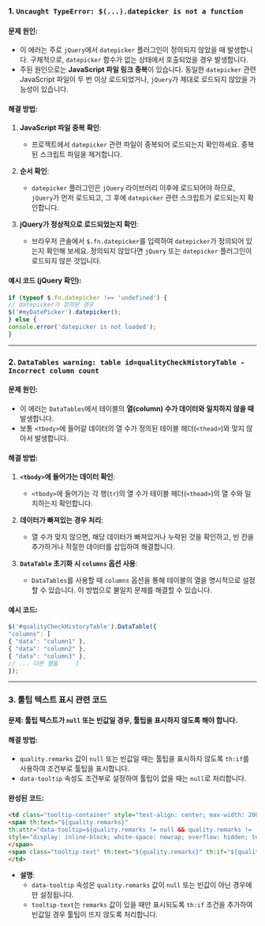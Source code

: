 ### 1. **`Uncaught TypeError: $(...).datepicker is not a function`**

#### **문제 원인:**

- 이 에러는 주로 `jQuery`에서 `datepicker` 플러그인이 정의되지 않았을 때 발생합니다. 구체적으로, `datepicker` 함수가 없는 상태에서 호출되었을 경우 발생합니다.
- 주된 원인으로는 **JavaScript 파일 링크 중복**이 있습니다. 동일한 `datepicker` 관련 JavaScript 파일이 두 번 이상 로드되었거나, `jQuery`가 제대로 로드되지 않았을 가능성이 있습니다.

#### **해결 방법:**

1. **JavaScript 파일 중복 확인**:
    
    - 프로젝트에서 `datepicker` 관련 파일이 중복되어 로드되는지 확인하세요. 중복된 스크립트 파일을 제거합니다.
2. **순서 확인**:
    
    - `datepicker` 플러그인은 `jQuery` 라이브러리 이후에 로드되어야 하므로, `jQuery`가 먼저 로드되고, 그 후에 `datepicker` 관련 스크립트가 로드되는지 확인합니다.
3. **jQuery가 정상적으로 로드되었는지 확인**:
    
    - 브라우저 콘솔에서 `$.fn.datepicker`를 입력하여 `datepicker`가 정의되어 있는지 확인해 보세요. 정의되지 않았다면 `jQuery` 또는 `datepicker` 플러그인이 로드되지 않은 것입니다.

#### **예시 코드 (jQuery 확인)**:

```js
if (typeof $.fn.datepicker !== 'undefined') {     
// datepicker가 정의된 경우     
$('#myDatePicker').datepicker(); 
} else {     
console.error('datepicker is not loaded'); 
}
```

---

### 2. **`DataTables warning: table id=qualityCheckHistoryTable - Incorrect column count`**

#### **문제 원인:**

- 이 에러는 `DataTables`에서 테이블의 **열(column) 수가 데이터와 일치하지 않을 때** 발생합니다.
- 보통 `<tbody>`에 들어갈 데이터의 열 수가 정의된 테이블 헤더(`<thead>`)와 맞지 않아서 발생합니다.

#### **해결 방법:**

1. **`<tbody>`에 들어가는 데이터 확인**:
    
    - `<tbody>`에 들어가는 각 행(`tr`)의 열 수가 테이블 헤더(`<thead>`)의 열 수와 일치하는지 확인합니다.
2. **데이터가 빠져있는 경우 처리**:
    
    - 열 수가 맞지 않으면, 해당 데이터가 빠져있거나 누락된 것을 확인하고, 빈 칸을 추가하거나 적절한 데이터를 삽입하여 해결합니다.
3. **`DataTable` 초기화 시 `columns` 옵션 사용**:
    
    - `DataTables`를 사용할 때 `columns` 옵션을 통해 테이블의 열을 명시적으로 설정할 수 있습니다. 이 방법으로 불일치 문제를 해결할 수 있습니다.

#### **예시 코드**:

```js
$('#qualityCheckHistoryTable').DataTable({     
"columns": [         
{ "data": "column1" },         
{ "data": "column2" },         
{ "data": "column3" },         
// ... 다른 열들     ] 
});
```
---

### 3. **툴팁 텍스트 표시 관련 코드**

#### **문제**: 툴팁 텍스트가 `null` 또는 빈값일 경우, 툴팁을 표시하지 않도록 해야 합니다.

#### **해결 방법**:

- `quality.remarks` 값이 `null` 또는 빈값일 때는 툴팁을 표시하지 않도록 `th:if`를 사용하여 조건부로 툴팁을 표시합니다.
- `data-tooltip` 속성도 조건부로 설정하여 툴팁이 없을 때는 `null`로 처리합니다.

#### **완성된 코드**:

```html
<td class="tooltip-container" style="text-align: center; max-width: 200px;">     <!-- 툴팁 텍스트가 있을 때만 data-tooltip 속성 추가 -->     
<span th:text="${quality.remarks}"           
th:attr="data-tooltip=${quality.remarks != null && quality.remarks != '' ? quality.remarks : null}"           
style="display: inline-block; white-space: nowrap; overflow: hidden; text-overflow: ellipsis; max-width: 200px;">     
</span>     
<span class="tooltip-text" th:text="${quality.remarks}" th:if="${quality.remarks != null and quality.remarks != ''}">툴팁 텍스트</span> 
</td>
```

- **설명**:
    - `data-tooltip` 속성은 `quality.remarks` 값이 `null` 또는 빈값이 아닌 경우에만 설정됩니다.
    - `tooltip-text`는 `remarks` 값이 있을 때만 표시되도록 `th:if` 조건을 추가하여 빈값일 경우 툴팁이 뜨지 않도록 처리합니다.